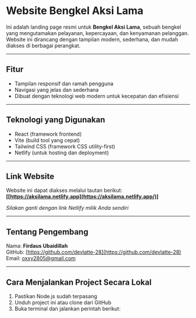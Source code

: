 # Website Bengkel Aksi Lama

Ini adalah landing page resmi untuk **Bengkel Aksi Lama**, sebuah bengkel yang mengutamakan pelayanan, kepercayaan, dan kenyamanan pelanggan.  
Website ini dirancang dengan tampilan modern, sederhana, dan mudah diakses di berbagai perangkat.

---

## Fitur

- Tampilan responsif dan ramah pengguna
- Navigasi yang jelas dan sederhana
- Dibuat dengan teknologi web modern untuk kecepatan dan efisiensi

---

## Teknologi yang Digunakan

- React (framework frontend)
- Vite (build tool yang cepat)
- Tailwind CSS (framework CSS utility-first)
- Netlify (untuk hosting dan deployment)

---

## Link Website

Website ini dapat diakses melalui tautan berikut:  
**[[https://aksilama.netlify.app](https://aksilama.netlify.app/)]**

*Silakan ganti dengan link Netlify milik Anda sendiri*

---

## Tentang Pengembang

Nama: **Firdaus Ubaidillah**  
GitHub: [https://github.com/devlatte-28](https://github.com/devlatte-28)  
Email: oxxy2805@gmail.com

---

## Cara Menjalankan Project Secara Lokal

1. Pastikan Node.js sudah terpasang
2. Unduh project ini atau clone dari GitHub
3. Buka terminal dan jalankan perintah berikut:

